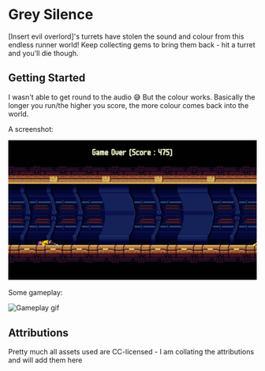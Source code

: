 # Grey Silence

[Insert evil overlord]'s turrets have stolen the sound and colour from this endless runner world! Keep collecting gems to bring them back - hit a turret and you'll die though.

## Getting Started

I wasn't able to get round to the audio 😅 But the colour works. Basically the longer you run/the higher you score, the more colour comes back into the world.

A screenshot:

![Screenshot of Grey Silence](showcase/screenshot.jpg)

Some gameplay:

![Gameplay gif](showcase/gameplay.gif)

## Attributions

Pretty much all assets used are CC-licensed - I am collating the attributions and will add them here
